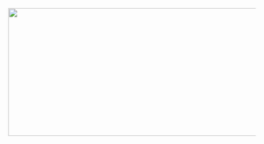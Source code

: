 <div align="center">
<a href="https://github.com/lucaswotta" target="_blank">
  <img height="260" width="800" src="https://i.imgur.com/VEZALja.gif">
  </a>
</div>

###